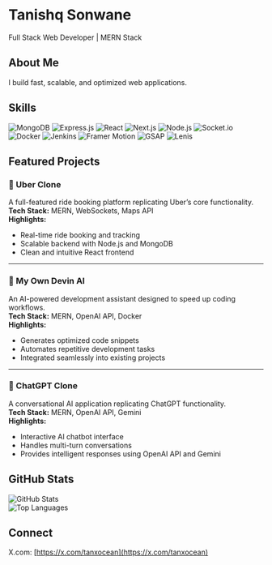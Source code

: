 # Tanishq Sonwane

Full Stack Web Developer | MERN Stack 

## About Me
I build fast, scalable, and optimized web applications.


## Skills
![MongoDB](https://img.shields.io/badge/MongoDB-384d3e?style=for-the-badge&logo=mongodb&logoColor=white)
![Express.js](https://img.shields.io/badge/Express.js-404040?style=for-the-badge&logo=express&logoColor=white)
![React](https://img.shields.io/badge/React-20232A?style=for-the-badge&logo=react&logoColor=61DAFB)
![Next.js](https://img.shields.io/badge/Next.js-000000?style=for-the-badge&logo=nextdotjs&logoColor=white)
![Node.js](https://img.shields.io/badge/Node.js-333333?style=for-the-badge&logo=node.js&logoColor=3C873A)
![Socket.io](https://img.shields.io/badge/Socket.io-1c1c1c?style=for-the-badge&logo=socketdotio&logoColor=white)
![Docker](https://img.shields.io/badge/Docker-1b365d?style=for-the-badge&logo=docker&logoColor=white)
![Jenkins](https://img.shields.io/badge/Jenkins-2b2b2b?style=for-the-badge&logo=jenkins&logoColor=D24939)
![Framer Motion](https://img.shields.io/badge/Framer_Motion-1a1a1a?style=for-the-badge&logo=framer&logoColor=61dafb)
![GSAP](https://img.shields.io/badge/GSAP-222222?style=for-the-badge&logo=greensock&logoColor=88CE02)
![Lenis](https://img.shields.io/badge/Lenis-111111?style=for-the-badge)

## Featured Projects

### 🚖 Uber Clone
A full-featured ride booking platform replicating Uber’s core functionality.  
**Tech Stack:** MERN, WebSockets, Maps API  
**Highlights:**  
- Real-time ride booking and tracking  
- Scalable backend with Node.js and MongoDB  
- Clean and intuitive React frontend  

---
### 🤖 My Own Devin AI
An AI-powered development assistant designed to speed up coding workflows.  
**Tech Stack:** MERN, OpenAI API, Docker  
**Highlights:**  
- Generates optimized code snippets  
- Automates repetitive development tasks  
- Integrated seamlessly into existing projects  

---

### 💬 ChatGPT Clone
A conversational AI application replicating ChatGPT functionality.  
**Tech Stack:** MERN, OpenAI API, Gemini  
**Highlights:**  
- Interactive AI chatbot interface  
- Handles multi-turn conversations  
- Provides intelligent responses using OpenAI API and Gemini  

## GitHub Stats
![GitHub Stats](https://github-readme-stats.vercel.app/api?username=tanishqsonwane17&show_icons=true&theme=tokyonight&count_private=true&hide=contribs=false&since=2025-01-01)  
![Top Languages](https://github-readme-stats.vercel.app/api/top-langs/?username=tanishqsonwane17&layout=compact&theme=tokyonight)

## Connect
X.com: [https://x.com/tanxocean](https://x.com/tanxocean)
